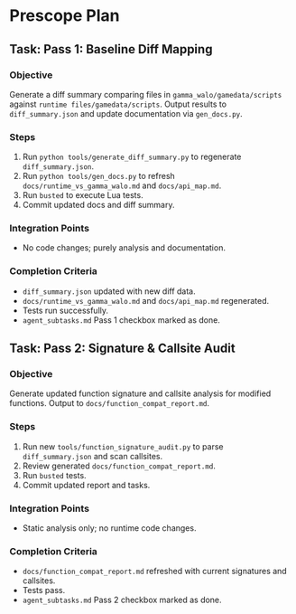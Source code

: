 # Prescope Plan
## Task: Pass 1: Baseline Diff Mapping

### Objective
Generate a diff summary comparing files in `gamma_walo/gamedata/scripts` against `runtime files/gamedata/scripts`. Output results to `diff_summary.json` and update documentation via `gen_docs.py`.

### Steps
1. Run `python tools/generate_diff_summary.py` to regenerate `diff_summary.json`.
2. Run `python tools/gen_docs.py` to refresh `docs/runtime_vs_gamma_walo.md` and `docs/api_map.md`.
3. Run `busted` to execute Lua tests.
4. Commit updated docs and diff summary.

### Integration Points
- No code changes; purely analysis and documentation.

### Completion Criteria
- `diff_summary.json` updated with new diff data.
- `docs/runtime_vs_gamma_walo.md` and `docs/api_map.md` regenerated.
- Tests run successfully.
- `agent_subtasks.md` Pass 1 checkbox marked as done.

## Task: Pass 2: Signature & Callsite Audit

### Objective
Generate updated function signature and callsite analysis for modified functions. Output to `docs/function_compat_report.md`.

### Steps
1. Run new `tools/function_signature_audit.py` to parse `diff_summary.json` and scan callsites.
2. Review generated `docs/function_compat_report.md`.
3. Run `busted` tests.
4. Commit updated report and tasks.

### Integration Points
- Static analysis only; no runtime code changes.

### Completion Criteria
- `docs/function_compat_report.md` refreshed with current signatures and callsites.
- Tests pass.
- `agent_subtasks.md` Pass 2 checkbox marked as done.

